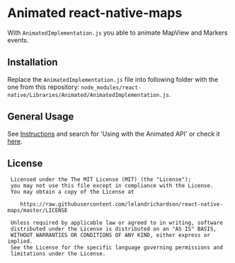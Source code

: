 # Animated react-native-maps

With ```AnimatedImplementation.js``` you able to animate MapView and Markers events.

## Installation

Replace the ```AnimatedImplementation.js``` file into following folder with the one from this repository: ```node_modules/react-native/Libraries/Animated/AnimatedImplementation.js```.

## General Usage

See [Instructions](docs/installation.md) and search for 'Using with the Animated API' or check it [here](https://github.com/2gis/react-native-maps#using-with-the-animated-api).

License
--------

     Licensed under the The MIT License (MIT) (the "License");
     you may not use this file except in compliance with the License.
     You may obtain a copy of the License at

        https://raw.githubusercontent.com/lelandrichardson/react-native-maps/master/LICENSE

     Unless required by applicable law or agreed to in writing, software
     distributed under the License is distributed on an "AS IS" BASIS,
     WITHOUT WARRANTIES OR CONDITIONS OF ANY KIND, either express or implied.
     See the License for the specific language governing permissions and
     limitations under the License.
